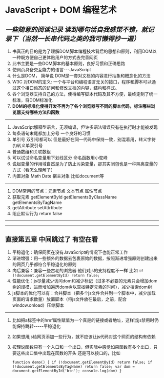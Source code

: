 # JavaScript + DOM 编程艺术
*一些随意的阅读记录 读到哪句话自我感觉不错，就记录下（当然一长串代码之类的我可懒得抄一遍）*
---
1. 书真正的目的是为了理解DOM脚本编程技术背后的思想和原则，利用DOM以一种既方便自己更体贴用户的方式去完善网页
2. 此书主要是一些DOM脚本的基本原则，良好习惯和正确思路
3. 使网页具备交互能力的语言---JavaScript
4. 什么是DOM， 简单说 DOM是一套对文档的内容进行抽象和概念化的方法
5. W3C 对DOM的定义: 一个与平台和编程语言无关的接口，程序和脚本可以通过这个接口动态的访问和修改文档的内容，结构和样式。
6. 各个浏览器支持自己的方法，使得编写脚本代码及其不方便，最终定制了统一标准，将DOM标准化
7. **DOM的标准化使得开发不再为了各个浏览器写不同的脚本代码，标注哪些浏览器支持哪些方法和函数**
---
1. JavaScript解释型语言，无须编译，但许多语法错误只有在执行时才能被发现
2. 每条语句末尾都加上分号 一个良好的习惯
3. 单引号 双引号都可以 但是最好在同一代码中保持一致，别混着用，转义字符(\\)转义单双引号 
4. 普通数组和关联数组
5. 可以试试命名变量用下划线区分 命名函数用小驼峰
6. 说起变量的作用域自然是为了防止污染变量，那其实闭包也是一种隔离变量的方式（看怎么理解了）
7. 内置对象 Math Date 宿主对象 比如document等
-----
1. DOM常用的节点：元素节点 文本节点 属性节点
2. 获取元素 getElementById getElementsByClassName getElementsByTagName 
3. getAttribute setAttrtibute 
4. 阻止默认行为 return false
-------
--------
直接第五章 中间跳过了 有空在看
-------
1. 平稳退化：确保网页在没有JavaScript的情况下也能正常工作
2. 渐进增强：用一些额外的数据去包裹原始的数据，按照渐进增强原则创建出来的网页几乎都符合平稳退化的原则
3. 向后兼容：兼容一些古老的浏览器 他们对js的支持程度不一样 比如
    `if (!document.getElementById) return false;`
4. 性能优化：js尽量减少访问dom和减少标记（过多不必要的元素只会增加dom树的规模，进而增加遍历dom树以查找特定元素的时间），减少搜索dom树
5. js脚本的优化可以有：合并脚本（把多个js文件合并到一个脚本中，减少加载页面的请求数量）放置脚本（将js文件放在最后，</body>之前，配合window.onload）压缩脚本
-----
1. 比如把a标签中的href属性赋值为一个真是的链接或者地址，这样当js禁用时仍能保持跳转-----平稳退化
2. 如果想用js给网页添加一些行为，就不应该让js代码对这个网页的结构有依赖
3. 按理说函数只有一个入口和一个出口，但实际中感觉如果函数有多个出口，只要这些出口集中出现在函数的开头 还是可以接口的，比如

    `function demo() {
      if (!document.getElementById) return false;
      if (!document.getElementsByTagName) return false;
      var dom = document.getElementById('btn');
      console.log(dom)
    }`
<!-- 4. 阅读到79 -->

